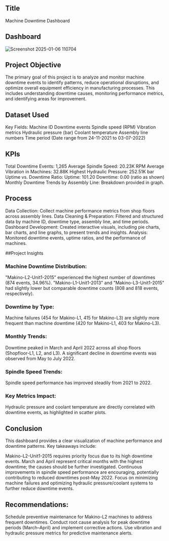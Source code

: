 ## Title
Machine Downtime Dashboard

## Dashboard
![Screenshot 2025-01-06 110704](https://github.com/user-attachments/assets/d00dab03-0564-4af0-8f99-a5f65f6e7740)


## Project Objective
The primary goal of this project is to analyze and monitor machine downtime events to identify patterns, reduce operational disruptions, and optimize overall equipment efficiency in manufacturing processes. This includes understanding downtime causes, monitoring performance metrics, and identifying areas for improvement.

## Dataset Used
Key Fields:
Machine ID
Downtime events
Spindle speed (RPM)
Vibration metrics
Hydraulic pressure (bar)
Coolant temperature
Assembly line numbers
Time period (Date range from 24-11-2021 to 03-07-2022)

## KPIs
Total Downtime Events: 1,265
Average Spindle Speed: 20.23K RPM
Average Vibration in Machines: 32.88K
Highest Hydraulic Pressure: 252.51K bar
Uptime vs. Downtime Ratio:
Uptime: 101.20
Downtime: 0.00 (ratio as shown)
Monthly Downtime Trends by Assembly Line: Breakdown provided in graph.

## Process
Data Collection: Collect machine performance metrics from shop floors across assembly lines.
Data Cleaning & Preparation: Filtered and structured data by machine ID, downtime type, assembly line, and time periods.
Dashboard Development: Created interactive visuals, including pie charts, bar charts, and line graphs, to present trends and insights.
Analysis: Monitored downtime events, uptime ratios, and the performance of machines.

##Project Insights
### Machine Downtime Distribution:

"Makino-L2-Unit1-2015" experienced the highest number of downtimes (874 events, 34.96%).
"Makino-L1-Unit1-2013" and "Makino-L3-Unit1-2015" had slightly lower but comparable downtime counts (808 and 818 events, respectively).

### Downtime by Type:

Machine failures (454 for Makino-L1, 415 for Makino-L3) are slightly more frequent than machine downtime (420 for Makino-L1, 403 for Makino-L3).

### Monthly Trends:
Downtime peaked in March and April 2022 across all shop floors (Shopfloor-L1, L2, and L3).
A significant decline in downtime events was observed from May to July 2022.

### Spindle Speed Trends:
Spindle speed performance has improved steadily from 2021 to 2022.

### Key Metrics Impact:
Hydraulic pressure and coolant temperature are directly correlated with downtime events, as highlighted in scatter plots.

## Conclusion

This dashboard provides a clear visualization of machine performance and downtime patterns. Key takeaways include:

Makino-L2-Unit1-2015 requires priority focus due to its high downtime events.
March and April represent critical months with the highest downtime; the causes should be further investigated.
Continuous improvements in spindle speed performance are encouraging, potentially contributing to reduced downtimes post-May 2022.
Focus on minimizing machine failures and optimizing hydraulic pressure/coolant systems to further reduce downtime events.

## Recommendations:
Schedule preventive maintenance for Makino-L2 machines to address frequent downtimes.
Conduct root cause analysis for peak downtime periods (March–April) and implement corrective actions.
Use vibration and hydraulic pressure metrics for predictive maintenance alerts.
